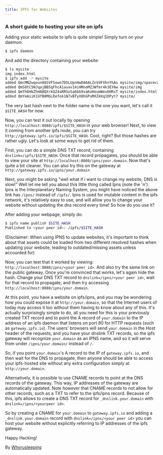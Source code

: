 ```yaml
---
title: IPFS for Websites
---
```


### A short guide to hosting your site on ipfs

Adding your static website to ipfs is quite simple! Simply turn on your daemon:
```bash
$ ipfs daemon
```

And add the directory containing your website:
```bash
$ ls mysite
img index.html
$ ipfs add -r mysite
added QmcMN2wqoun88SVF5own7D5LUpnHwDA6ALZnVdFXhnYhAs mysite/img/spacecat.jpg
added QmS8tC5NJqajBB5qFhcA1auav14iHMnoMZJWfmr4k3EY6w mysite/img
added QmYh6HbZhHABQXrkQZ4aRRSoSa6bb9vaKoHeumWex6HRsT mysite/index.html
added QmYeAiiK1UfB8MGLRefok1N7vBTyX8hGPuMXZ4Xq1DPyt7 mysite/
```

The very last hash next to the folder name is the one you want, let's call it
`$SITE_HASH` for now.

Now, you can test it out locally by opening `http://localhost:8080/ipfs/$SITE_HASH`
in your web browser! Next, to view it coming from another ipfs node, you can try
`http://gateway.ipfs.io/ipfs/$SITE_HASH`. Cool, right?  But those hashes are
rather ugly. Let's look at some ways to get rid of them.

First, you can do a simple DNS TXT record, containing `dnslink=/ipfs/$SITE_HASH`.
Once that record propagates, you should be able to view your site at
`http://localhost:8080/ipns/your.domain`. Now that's quite a bit cleaner.
You can also try this on the gateway at `http://gateway.ipfs.io/ipns/your.domain`

Next, you might be asking "well what if i want to change my website, DNS is slow!"
Well let me tell you about this little thing called Ipns (note the 'n'). Ipns is
the Interplanetary Naming System, you might have noticed the above link has
`/ipns/` instead of `/ipfs/`. Ipns is used for mutable content in the ipfs
network, it's relatively easy to use, and will allow you to change your website
without updating the dns record every time! So how do you use it?

After adding your webpage, simply do:
```bash
$ ipfs name publish $SITE_HASH
Published to <your peer id>: /ipfs/$SITE_HASH
```

(Disclaimer: When using IPNS to update websites, it's important to think about that
assets could be loaded from two different resolved hashes when updating your website,
leading to outdated/missing assets unless accounted for)

Now, you can test that it worked by viewing: `http://localhost:8080/ipns/<your peer id>`.
And also try the same link on the public gateway. Once you're convinced that works,
let's again hide the hash. Change your DNS TXT record to `dnslink=/ipns/<your peer id>`,
wait for that record to propagate, and then try accessing `http://localhost:8080/ipns/your.domain`.

At this point, you have a website on ipfs/ipns, and you may be wondering how
you could expose it at `http://your.domain`, so that the Internet users of
today may access it too without them having to know about any of this. It's
actually surprisingly simple to do, all you need for this is your previously
created TXT record and to point the A record of `your.domain` to the IP
address of an ipfs daemon that listens on port 80 for HTTP requests (such as
`gateway.ipfs.io`). The users' browsers will send `your.domain` in the Host
header of the requests, and you have your dnslink TXT records, so the ipfs
gateway will recognize `your.domain` as an IPNS name, and so it will serve
from under `/ipns/your.domain/` instead of `/`.

So, if you point `your.domain`'s A record to the IP of `gateway.ipfs.io`, and
then wait for the DNS to propagate, then anyone should be able to access your
ipfs-hosted site without any extra configuration simply at
`http://your.domain`.

Alternatively, it is possible to use CNAME records to point at the DNS records
of the gateway. This way, IP addresses of the gateway are automatically
updated. Note however that CNAME records to not allow for other records, such
as a TXT to refer to the ipfs/ipns record. Because of this, ipfs allows to
create a DNS TXT record for `_dnslink.your.domain` with
`dnslink=/ipns/<yourpeer id>`.

So by creating a CNAME for `your.domain` to `gateway.ipfs.io` and adding a
`_dnslink.your.domain` record with `dnslink=/ipns/<your peer id>` you can host
your website without explicitly referring to IP addresses of the ipfs gateway.

Happy Hacking!

By
[Whyrusleeping](https://github.com/whyrusleeping)
